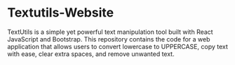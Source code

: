 # Textutils-Website
TextUtils is a simple yet powerful text manipulation tool built with React JavaScript and Bootstrap. This repository contains the code for a web application that allows users to convert lowercase to UPPERCASE, copy text with ease, clear extra spaces, and remove unwanted text.
